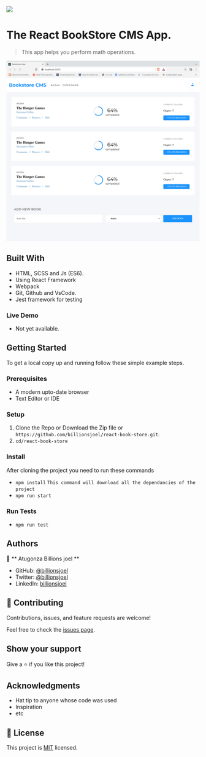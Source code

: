 ![](https://img.shields.io/badge/Microverse-blueviolet)

# The React BookStore CMS App.

> This app helps you perform math operations.

![screenshot](./app-screenshot.png)

## Built With

- HTML, SCSS and Js (ES6).
- Using React Framework
- Webpack
- Git, Github and VsCode.
- Jest framework for testing

### Live Demo

- Not yet available.

## Getting Started

To get a local copy up and running follow these simple example steps.

### Prerequisites

- A modern upto-date browser
- Text Editor or IDE

### Setup

1.  Clone the Repo or Download the Zip file or `https://github.com/billionsjoel/react-book-store.git`.
2.  `cd/react-book-store`

### Install

After cloning the project you need to run these commands

- `npm install` `This command will download all the dependancies of the project`
- `npm run start`

### Run Tests

  - `npm run test`

## Authors

👤 ** Atugonza Billions joel **

- GitHub: [@billionsjoel](https://github.com/billionsjoel)
- Twitter: [@billionsjoel](https://twitter.com/BillionsJoel)
- LinkedIn: [billionsjoel](https://www.linkedin.com/in/billionsjoel/)

## 🤝 Contributing

Contributions, issues, and feature requests are welcome!

Feel free to check the [issues page](https://github.com/billionsjoel/react-book-store/issues).

## Show your support

Give a ⭐️ if you like this project!

## Acknowledgments

- Hat tip to anyone whose code was used
- Inspiration
- etc

## 📝 License

This project is [MIT](./MIT.md) licensed.
